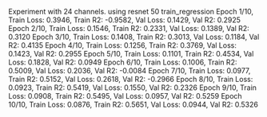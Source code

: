 Experiment with 24 channels. using resnet 50
train_regression
Epoch 1/10, Train Loss: 0.3946, Train R2: -0.9582, Val Loss: 0.1429, Val R2: 0.2925
Epoch 2/10, Train Loss: 0.1546, Train R2: 0.2331, Val Loss: 0.1389, Val R2: 0.3120
Epoch 3/10, Train Loss: 0.1408, Train R2: 0.3013, Val Loss: 0.1184, Val R2: 0.4135
Epoch 4/10, Train Loss: 0.1256, Train R2: 0.3769, Val Loss: 0.1423, Val R2: 0.2955
Epoch 5/10, Train Loss: 0.1101, Train R2: 0.4534, Val Loss: 0.1828, Val R2: 0.0949
Epoch 6/10, Train Loss: 0.1006, Train R2: 0.5009, Val Loss: 0.2036, Val R2: -0.0084
Epoch 7/10, Train Loss: 0.0977, Train R2: 0.5152, Val Loss: 0.2618, Val R2: -0.2966
Epoch 8/10, Train Loss: 0.0923, Train R2: 0.5419, Val Loss: 0.1550, Val R2: 0.2326
Epoch 9/10, Train Loss: 0.0908, Train R2: 0.5495, Val Loss: 0.0957, Val R2: 0.5259
Epoch 10/10, Train Loss: 0.0876, Train R2: 0.5651, Val Loss: 0.0944, Val R2: 0.5326